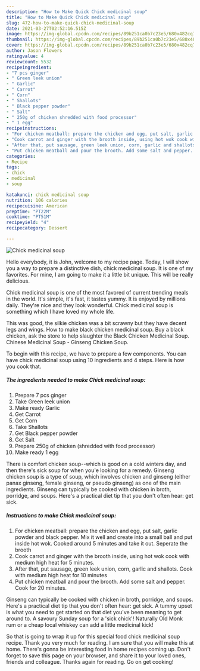 ```yaml
---
description: "How to Make Quick Chick medicinal soup"
title: "How to Make Quick Chick medicinal soup"
slug: 472-how-to-make-quick-chick-medicinal-soup
date: 2021-03-27T02:52:16.515Z
image: https://img-global.cpcdn.com/recipes/89b251ca0b7c23e5/680x482cq70/chick-medicinal-soup-recipe-main-photo.jpg
thumbnail: https://img-global.cpcdn.com/recipes/89b251ca0b7c23e5/680x482cq70/chick-medicinal-soup-recipe-main-photo.jpg
cover: https://img-global.cpcdn.com/recipes/89b251ca0b7c23e5/680x482cq70/chick-medicinal-soup-recipe-main-photo.jpg
author: Jason Flowers
ratingvalue: 4
reviewcount: 5532
recipeingredient:
- "7 pcs ginger"
- " Green leek union"
- " Garlic"
- " Carrot"
- " Corn"
- " Shallots"
- " Black pepper powder"
- " Salt"
- " 250g of chicken shredded with food processor"
- " 1 egg"
recipeinstructions:
- "For chicken meatball: prepare the chicken and egg, put salt, garlic powder and black pepper. Mix it well and create into a small ball and put inside hot wok. Cooked around 5 minutes and take it out. Seperate the brooth"
- "Cook carrot and ginger with the brooth inside, using hot wok cook with medium high heat for 5 minutes."
- "After that, put sausage, green leek union, corn, garlic and shallots. Cook with medium high heat for 10 minutes"
- "Put chicken meatball and pour the brooth. Add some salt and pepper. Cook for 20 minutes."
categories:
- Recipe
tags:
- chick
- medicinal
- soup

katakunci: chick medicinal soup 
nutrition: 106 calories
recipecuisine: American
preptime: "PT22M"
cooktime: "PT51M"
recipeyield: "4"
recipecategory: Dessert

---
```



![Chick medicinal soup](https://img-global.cpcdn.com/recipes/89b251ca0b7c23e5/680x482cq70/chick-medicinal-soup-recipe-main-photo.jpg)

Hello everybody, it is John, welcome to my recipe page. Today, I will show you a way to prepare a distinctive dish, chick medicinal soup. It is one of my favorites. For mine, I am going to make it a little bit unique. This will be really delicious.

Chick medicinal soup is one of the most favored of current trending meals in the world. It's simple, it's fast, it tastes yummy. It is enjoyed by millions daily. They're nice and they look wonderful. Chick medicinal soup is something which I have loved my whole life.

This was good, the silkie chicken was a bit scrawny but they have decent legs and wings. How to make black chicken medicinal soup. Buy a black chicken, ask the store to help slaughter the Black Chicken Medicinal Soup. Chinese Medicinal Soup - Ginseng Chicken Soup.


To begin with this recipe, we have to prepare a few components. You can have chick medicinal soup using 10 ingredients and 4 steps. Here is how you cook that.

<!--inarticleads1-->

##### The ingredients needed to make Chick medicinal soup:

1. Prepare 7 pcs ginger
1. Take  Green leek union
1. Make ready  Garlic
1. Get  Carrot
1. Get  Corn
1. Take  Shallots
1. Get  Black pepper powder
1. Get  Salt
1. Prepare  250g of chicken (shredded with food processor)
1. Make ready  1 egg


There is comfort chicken soup--which is good on a cold winters day, and then there&#39;s sick soup for when you&#39;e looking for a remedy. Ginseng chicken soup is a type of soup, which involves chicken and ginseng (either panax ginseng, female ginseng, or pseudo ginseng) as one of the main ingredients. Ginseng can typically be cooked with chicken in broth, porridge, and soups. Here&#39;s a practical diet tip that you don&#39;t often hear: get sick. 

<!--inarticleads2-->

##### Instructions to make Chick medicinal soup:

1. For chicken meatball: prepare the chicken and egg, put salt, garlic powder and black pepper. Mix it well and create into a small ball and put inside hot wok. Cooked around 5 minutes and take it out. Seperate the brooth
1. Cook carrot and ginger with the brooth inside, using hot wok cook with medium high heat for 5 minutes.
1. After that, put sausage, green leek union, corn, garlic and shallots. Cook with medium high heat for 10 minutes
1. Put chicken meatball and pour the brooth. Add some salt and pepper. Cook for 20 minutes.


Ginseng can typically be cooked with chicken in broth, porridge, and soups. Here&#39;s a practical diet tip that you don&#39;t often hear: get sick. A tummy upset is what you need to get started on that diet you&#39;ve been meaning to get around to. A savoury Sunday soup for a &#39;sick chick&#39;! Naturally Old Monk rum or a cheap local whiskey can add a little medicinal kick! 

So that is going to wrap it up for this special food chick medicinal soup recipe. Thank you very much for reading. I am sure that you will make this at home. There's gonna be interesting food in home recipes coming up. Don't forget to save this page on your browser, and share it to your loved ones, friends and colleague. Thanks again for reading. Go on get cooking!

